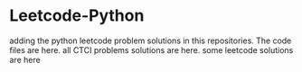 # Leetcode-Python
adding the python leetcode problem solutions in this repositories. 
The code files are here.
all CTCI problems solutions are here.
some leetcode solutions are here





































































































































